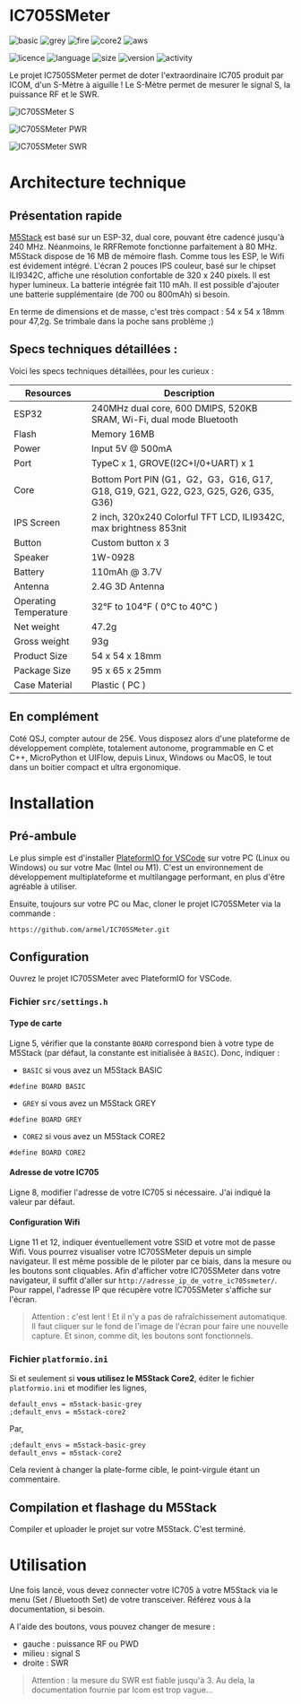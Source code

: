 # IC705SMeter
![basic](https://img.shields.io/badge/M5Stack-BASIC-blue)
![grey](https://img.shields.io/badge/M5Stack-GREY-blue)
![fire](https://img.shields.io/badge/M5Stack-FIRE-orange)
![core2](https://img.shields.io/badge/M5Stack-CORE2-green)
![aws](https://img.shields.io/badge/M5Stack-AWS-orange)

![licence](https://img.shields.io/github/license/armel/IC705SMeter)
![language](https://img.shields.io/github/languages/top/armel/IC705SMeter)
![size](https://img.shields.io/github/repo-size/armel/IC705SMeter)
![version](https://img.shields.io/github/v/release/armel/IC705SMeter)
![activity](https://img.shields.io/github/commit-activity/y/armel/IC705SMeter)


Le projet IC7505SMeter permet de doter l'extraordinaire IC705 produit par ICOM, d'un S-Mètre à aiguille !
Le S-Mètre permet de mesurer le signal S, la puissance RF et le SWR.

![IC705SMeter S](https://github.com/armel/IC705SMeter/blob/main/img/S.png)

![IC705SMeter PWR](https://github.com/armel/IC705SMeter/blob/main/img/PWR.png)

![IC705SMeter SWR](https://github.com/armel/IC705SMeter/blob/main/img/SWR.png)

# Architecture technique

## Présentation rapide

[M5Stack](https://m5stack.com/) est basé sur un ESP-32, dual core, pouvant être cadencé jusqu'à 240 MHz.  Néanmoins, le RRFRemote fonctionne parfaitement à 80 MHz. M5Stack dispose de 16 MB de mémoire flash. Comme tous les ESP, le Wifi est évidement intégré. L'écran 2 pouces IPS couleur, basé sur le chipset ILI9342C, affiche une résolution confortable de 320 x 240 pixels. Il est hyper lumineux. La batterie intégrée fait 110 mAh. Il est possible d'ajouter une batterie supplémentaire (de 700 ou 800mAh) si besoin. 

En terme de dimensions et de masse, c'est très compact : 54 x 54 x 18mm pour 47,2g. Se trimbale dans la poche sans problème ;) 

## Specs techniques détaillées :

Voici les specs techniques détaillées, pour les curieux :

| Resources |	Description |
| --------- | ------------ |
|ESP32| 240MHz dual core, 600 DMIPS, 520KB SRAM, Wi-Fi, dual mode Bluetooth
Flash| Memory	16MB|
|Power| Input	5V @ 500mA|
|Port|	TypeC x 1, GROVE(I2C+I/0+UART) x 1|
|Core|Bottom Port	PIN (G1，G2，G3，G16, G17, G18, G19, G21, G22, G23, G25, G26, G35, G36)|
|IPS Screen|	2 inch, 320x240 Colorful TFT LCD, ILI9342C, max brightness 853nit|
|Button|	Custom button x 3|
|Speaker|	1W-0928|
|Battery|	110mAh @ 3.7V|
|Antenna|	2.4G 3D Antenna|
|Operating Temperature|	32°F to 104°F ( 0°C to 40°C )|
|Net weight|	47.2g|
|Gross weight|	93g|
|Product Size|	54 x 54 x 18mm|
|Package Size	|95 x 65 x 25mm|
|Case Material|	Plastic ( PC )|

## En complément

Coté QSJ, compter autour de 25€. Vous disposez alors d'une plateforme de développement complète, totalement autonome, programmable en C et C++, MicroPython et UIFlow, depuis Linux, Windows ou MacOS, le tout dans un boitier compact et ultra ergonomique.


# Installation

## Pré-ambule

Le plus simple est d'installer [PlateformIO for VSCode](https://platformio.org/install/ide?install=vscode) sur votre PC (Linux ou Windows) ou sur votre Mac (Intel ou M1). C'est un environnement de développement multiplateforme et multilangage performant, en plus d'être agréable à utiliser.

Ensuite, toujours sur votre PC ou Mac, cloner le projet IC705SMeter via la commande :

`https://github.com/armel/IC705SMeter.git`

## Configuration

Ouvrez le projet IC705SMeter avec PlateformIO for VSCode.

### Fichier `src/settings.h`

#### Type de carte

Ligne 5, vérifier que la constante `BOARD` correspond bien à votre type de M5Stack (par défaut, la constante est initialisée à `BASIC`). Donc, indiquer : 

- `BASIC` si vous avez un M5Stack BASIC

```
#define BOARD BASIC
```

- `GREY` si vous avez un M5Stack GREY

```
#define BOARD GREY
```

- `CORE2` si vous avez un M5Stack CORE2

```
#define BOARD CORE2
```

#### Adresse de votre IC705
Ligne 8, modifier l'adresse de votre IC705 si nécessaire. J'ai indiqué la valeur par défaut.


#### Configuration Wifi 
Ligne 11 et 12, indiquer éventuellement votre SSID et votre mot de passe Wifi. Vous pourrez visualiser votre IC705SMeter depuis un simple navigateur. Il est même possible de le piloter par ce biais, dans la mesure ou les boutons sont cliquables. Afin d'afficher votre IC705SMeter dans votre navigateur, il suffit d'aller sur `http://adresse_ip_de_votre_ic705smeter/`. Pour rappel, l'adresse IP que récupère votre IC705SMeter s'affiche sur l'écran.

> Attention : c'est lent ! Et il n'y a pas de rafraîchissement automatique. Il faut cliquer sur le fond de l'image de l'écran pour faire une nouvelle capture. Et sinon, comme dit, les boutons sont fonctionnels.

### Fichier `platformio.ini`

Si et seulement si __vous utilisez le M5Stack Core2__, éditer le fichier `platformio.ini` et modifier les lignes,

```
default_envs = m5stack-basic-grey
;default_envs = m5stack-core2
```

Par,

```
;default_envs = m5stack-basic-grey
default_envs = m5stack-core2
```

Cela revient à changer la plate-forme cible, le point-virgule étant un commentaire.

## Compilation et flashage du M5Stack

Compiler et uploader le projet sur votre M5Stack. C'est terminé.

# Utilisation

Une fois lancé, vous devez connecter votre IC705 à votre M5Stack via le menu (Set / Bluetooth Set) de votre transceiver. Référez vous à la documentation, si besoin.

A l'aide des boutons, vous pouvez changer de mesure :

- gauche : puissance RF ou PWD
- milieu : signal S
- droite : SWR

> Attention : la mesure du SWR est fiable jusqu'à 3. Au dela, la documentation fournie par Icom est trop vague...




